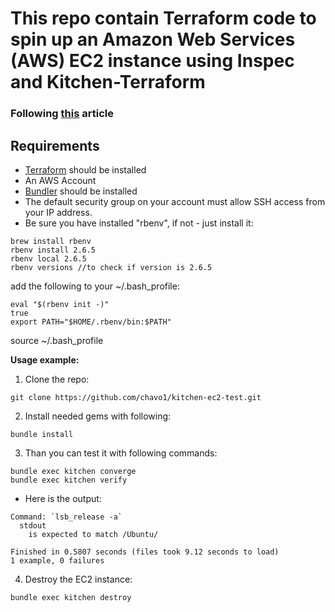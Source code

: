 # This repo contain Terraform code to spin up an Amazon Web Services (AWS) EC2 instance using Inspec and Kitchen-Terraform

### Following [this](https://newcontext-oss.github.io/kitchen-terraform/tutorials/amazon_provider_ec2.html) article

## Requirements
- [Terraform](https://www.terraform.io/) should be installed
- An AWS Account
- [Bundler](https://bundler.io/) should be installed
- The default security group on your account must allow SSH access from your IP address.
- Be sure you have installed "rbenv", if not - just install it:
```
brew install rbenv
rbenv install 2.6.5
rbenv local 2.6.5
rbenv versions //to check if version is 2.6.5
```
add the following to your ~/.bash_profile:

```
eval "$(rbenv init -)"
true
export PATH="$HOME/.rbenv/bin:$PATH"
```

source ~/.bash_profile

**Usage example:**


1.  Clone the repo:

```
git clone https://github.com/chavo1/kitchen-ec2-test.git
```
2. Install needed gems with following:
```
bundle install
```
3. Than you can test it with following commands:

```
bundle exec kitchen converge
bundle exec kitchen verify
```
- Here is the output:
```
Command: `lsb_release -a`
  stdout
    is expected to match /Ubuntu/

Finished in 0.5807 seconds (files took 9.12 seconds to load)
1 example, 0 failures
```
4. Destroy the EC2 instance:
```
bundle exec kitchen destroy
```
